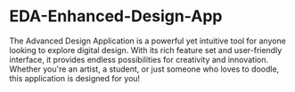 # EDA-Enhanced-Design-App
The Advanced Design Application is a powerful yet intuitive tool for anyone looking to explore digital design. With its rich feature set and user-friendly interface, it provides endless possibilities for creativity and innovation. Whether you're an artist, a student, or just someone who loves to doodle, this application is designed for you!
